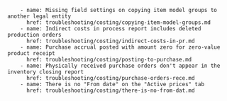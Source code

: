         - name: Missing field settings on copying item model groups to another legal entity
          href: troubleshooting/costing/copying-item-model-groups.md
        - name: Indirect costs in process report includes deleted production orders
          href: troubleshooting/costing/indirect-costs-in-pr.md
        - name: Purchase accrual posted with amount zero for zero-value product receipt
          href: troubleshooting/costing/posting-to-purchase.md
        - name: Physically received purchase orders don't appear in the inventory closing report
          href: troubleshooting/costing/purchase-orders-rece.md
        - name: There is no "From date" on the "Active prices" tab
          href: troubleshooting/costing/there-is-no-from-dat.md